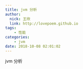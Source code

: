```yaml
---
title: jvm 分析
author: 
  nick: 王欣
  link: http://lovepoem.github.io
tags: 
    - 性能
categories: 
    - jvm
date: 2018-10-08 02:01:02      
---
```


jvm 分析  